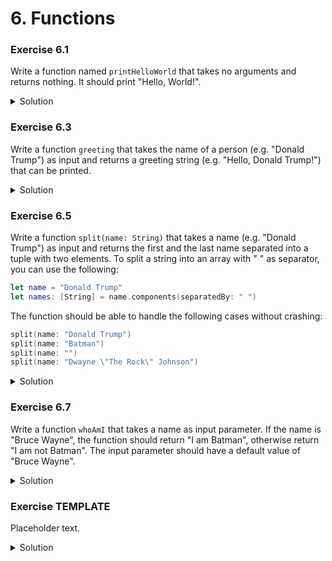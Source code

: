 
# 6. Functions

### Exercise 6.1

Write a function named `printHelloWorld` that takes no arguments and returns nothing. It should print "Hello, World!". 

<details>
<summary>Solution</summary>
```Swift
func printHelloWorld() {
    print("Hello, World!")
}

printHelloWorld()
```
</details>

### Exercise 6.2

Write a function `greet` that takes the name of a person (e.g. "Donald Trump") as input and prints a greeting to that person (e.g. "Hello, Donald Trump!").

<details>
<summary>Solution</summary>
```Swift
func greet(name: String) {
    print("Hello, \(name)!")
}

greet(name: "Batman")
```
</details>

### Exercise 6.3

Write a function `greeting` that takes the name of a person (e.g. "Donald Trump") as input and returns a greeting string (e.g. "Hello, Donald Trump!") that can be printed.

<details>
<summary>Solution</summary>
```Swift
func greeting(name: String) -> String {
    let greeting = "Hello, " + name + "!"
    return greeting
}

print(greeting(name: "Batman"))
```
</details>

### Exercise 6.4

Write a function `greet` that takes the first name and last name of a person (e.g. "Donald" and "Trump") as two separate input parameters and prints a greeting to that person (e.g. "Hello, Donald Trump!").

<details>
<summary>Solution</summary>
```Swift
func greet(firstName: String, lastName: String) {
    print("Hello, \(firstName) \(lastName)!")
}

greet(firstName: "Bruce", lastName: "Wayne")
```
</details>

### Exercise 6.5

Write a function `split(name: String)` that takes a name (e.g. "Donald Trump") as input and returns the first and the last name separated into a tuple with two elements. To split a string into an array with " " as separator, you can use the following:

```Swift
let name = "Donald Trump"
let names: [String] = name.components(separatedBy: " ")
```

The function should be able to handle the following cases without crashing:

```Swift
split(name: "Donald Trump")
split(name: "Batman")
split(name: "")
split(name: "Dwayne \"The Rock\" Johnson")
```

<details>
<summary>Solution</summary>
```Swift
func split(name: String) -> (firstName: String?, lastName: String?) {
    let names = name.components(separatedBy: " ")
    return (firstName: names.first, lastName: names.count > 1 ? names.last : nil)
}

let names = split(name: "Bruce Wayne")
print((names.firstName ?? "Unknown") + " " + (names.lastName ?? "Unknown"))

split(name: "Donald Trump")
split(name: "Batman")
split(name: "")
split(name: "Dwayne \"The Rock\" Johnson")
```
</details>

### Exercise 6.6

Write a function `square` that takes an Int as input, but doesn't require a label at the call site, i.e. `square(3)` should work. It should return the square of the input value.

<details>
<summary>Solution</summary>
```Swift
func square(_ value: Int) -> Int {
    return value * value
}

print(square(3))
```
</details>

### Exercise 6.7

Write a function `whoAmI` that takes a name as input parameter. If the name is "Bruce Wayne", the function should return "I am Batman", otherwise return "I am not Batman". The input parameter should have a default value of "Bruce Wayne".

<details>
<summary>Solution</summary>
```Swift
func whoAmI(name: String = "Bruce Wayne") -> String {
    return "I am \(name == "Bruce Wayne" ? "" : "not ")Batman"
}

print(whoAmI(name: "Donald Trump"))
print(whoAmI())
```
</details>

### Exercise 6.8

Write a function `sum` that takes a variable number of integers as input and returns the sum of the numbers.

<details>
<summary>Solution</summary>
```Swift
func sum(values: Int...) -> Int {
    var sum = 0
    for value in values {
        sum += value
    }
    return sum
}

sum(values: 1, 4, 6, 7, 8, 12)

// Preview of later chapters: We could use reduce to do this without writing a loop.
let totalSum = [1, 4, 6, 7, 8, 12].reduce(0, { $0 + $1 })
```
</details>

### Exercise TEMPLATE

Placeholder text.

<details>
<summary>Solution</summary>
```Swift

```
</details>
